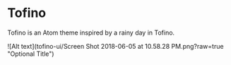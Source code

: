 # Tofino

Tofino is an Atom theme inspired by a rainy day in Tofino.

![Alt text](tofino-ui/Screen Shot 2018-06-05 at 10.58.28 PM.png?raw=true "Optional Title")
